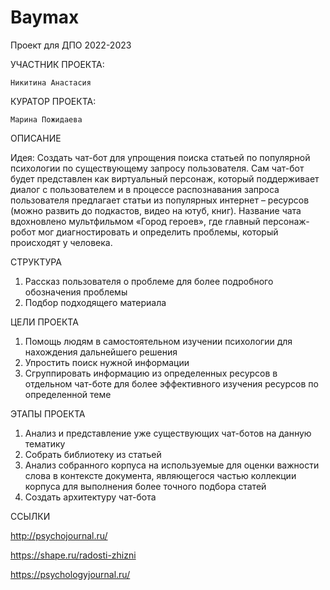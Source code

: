 # Baymax
Проект для ДПО 2022-2023

УЧАСТНИК ПРОЕКТА:

    Никитина Анастасия
   
    
КУРАТОР ПРОЕКТА:

    Марина Пожидаева

ОПИСАНИЕ

Идея: Создать чат-бот для упрощения поиска статьей по популярной психологии по существующему запросу пользователя.
Сам чат-бот будет представлен как виртуальный персонаж, который поддерживает диалог с пользователем и в процессе распознавания запроса пользователя предлагает статьи из популярных интернет – ресурсов (можно развить до подкастов, видео на ютуб, книг).
Название чата вдохновлено мультфильмом «Город героев», где главный персонаж-робот мог диагностировать и определить проблемы, который происходят у человека.

СТРУКТУРА
1)	Рассказ пользователя о проблеме для более подробного обозначения проблемы
2)	Подбор подходящего материала

ЦЕЛИ ПРОЕКТА

1)	Помощь людям в самостоятельном изучении психологии для нахождения дальнейшего решения
2)	Упростить поиск нужной информации
3)	Сгруппировать информацию из определенных ресурсов в отдельном чат-боте для более эффективного изучения ресурсов по определенной теме


  ЭТАПЫ ПРОЕКТА
  
1) Анализ и представление уже существующих чат-ботов на данную тематику
2)	Собрать библиотеку из статьей
3) Анализ собранного корпуса на используемые для оценки важности слова в контексте документа, являющегося частью коллекции корпуса для выполнения более точного подбора статей
4) Создать архитектуру чат-бота

ССЫЛКИ

http://psychojournal.ru/   

https://shape.ru/radosti-zhizni

https://psychologyjournal.ru/
